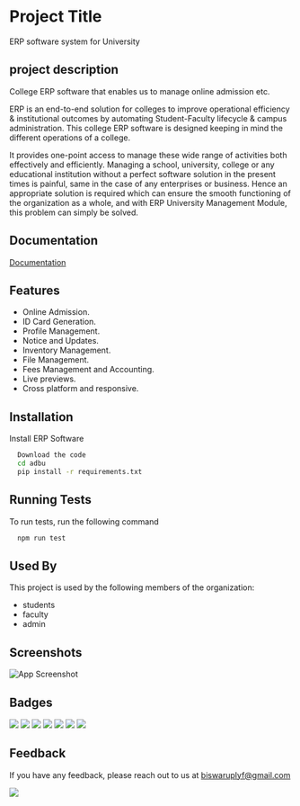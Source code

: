 
# Project Title

ERP software system for University




## project description

College ERP software that enables us to manage online admission  etc. 

ERP is an end-to-end solution for colleges to improve operational efficiency & institutional outcomes by automating Student-Faculty lifecycle & campus administration. This college ERP software is designed keeping in mind the different operations of a college. 

It provides one-point access to manage these wide range of activities both effectively and efficiently. Managing a school, university, college or any educational institution without a perfect software solution in the present times is painful, same in the case of any enterprises or business. Hence an appropriate solution is required which can ensure the smooth functioning of the organization as a whole, and with ERP University Management Module, this problem can simply be solved.

## Documentation

[Documentation](https://linktodocumentation)


## Features
- Online Admission.
- ID Card Generation.
- Profile Management.
- Notice and Updates.
- Inventory Management.
- File Management.
- Fees Management and Accounting.
- Live previews.
- Cross platform and responsive.




## Installation

Install ERP Software

```bash
  Download the code
  cd adbu
  pip install -r requirements.txt
```
    
## Running Tests

To run tests, run the following command

```bash
  npm run test
```


## Used By

This project is used by the following members of the organization:

- students
- faculty 
- admin 




## Screenshots

![App Screenshot](https://via.placeholder.com/468x300?text=App+Screenshot+Here)


## Badges


![](https://img.shields.io/github/languages/count/badges/shields)
![](https://img.shields.io/github/languages/top/badges/shields)
![](https://img.shields.io/npms-io/quality-score/egg)
![](https://img.shields.io/snyk/vulnerabilities/npm/@babel/core)
![](https://img.shields.io/coverity/scan/3997)
![](https://img.shields.io/azure-devops/coverage/swellaby/opensource/25/master)
![](https://img.shields.io/appveyor/job/build/wpmgprostotema/voicetranscoder/Linux)

## Feedback

If you have any feedback, please reach out to us at biswaruplyf@gmail.com


![](https://img.shields.io/open-vsx/stars/redhat/java)
